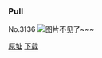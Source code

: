 ### Pull
No.3136
![图片不见了~~~](https://imgs.xkcd.com/comics/pull.png)

[原址](https://xkcd.com//3136) [下载](https://imgs.xkcd.com/comics/pull.png)

